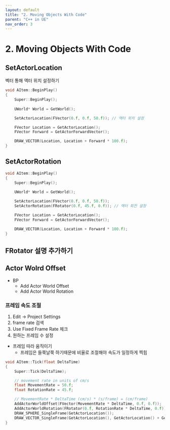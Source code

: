 ```yaml
---
layout: default
title: "2. Moving Objects With Code"
parent: "C++ in UE"
nav_order: 3
---
```


# 2. Moving Objects With Code
## SetActorLocation
벡터 통해 액터 위치 설정하기

```c++
void AItem::BeginPlay()
{
	Super::BeginPlay();
	
	UWorld* World = GetWorld();

	SetActorLocation(FVector(0.f, 0.f, 50.f)); // 액터 위치 설정

	FVector Location = GetActorLocation();
	FVector Forward = GetActorForwardVector();

	DRAW_VECTOR(Location, Location + Forward * 100.f);
}
```

## SetActorRotation
```c++
void AItem::BeginPlay()
{
	Super::BeginPlay();
	
	UWorld* World = GetWorld();

	SetActorLocation(FVector(0.f, 0.f, 50.f));
    SetActorRotation(FRotator(0.f, 45.f, 0.f)); // 액터 회전 설정

	FVector Location = GetActorLocation();
	FVector Forward = GetActorForwardVector();

	DRAW_VECTOR(Location, Location + Forward * 100.f);
}
```

## FRotator 설명 추가하기

## Actor Wolrd Offset
- BP
  - Add Actor World Offset
  - Add Actor World Rotation

### 프레임 속도 조절
1. Edit -> Project Settings
2. frame rate 검색
3. Use Fixed Frame Rate 체크
4. 원하는 프레임 수 설정

- 프레임 따라 움직이기
    - 프레임은 들쭉날쭉 하기때문에 비율로 조절해야 속도가 일정하게 찍힘

```c++
void AItem::Tick(float DeltaTime)
{
	Super::Tick(DeltaTime);

	// movement rate in units of cm/s
	float MovementRate = 50.f;
	float RotationRate = 45.f;

	// MovementRate * DeltaTime (cm/s) * (s/frame) = (cm/frame)
	AddActorWorldOffset(FVector(MovementRate * DeltaTime, 0.f, 0.f));
	AddActorWorldRotation(FRotator(0.f, RotationRate * DeltaTime, 0.f));
	DRAW_SPHERE_SingleFrame(GetActorLocation());
	DRAW_VECTOR_SingleFrame(GetActorLocation(), GetActorLocation() + GetActorForwardVector() * 100.f);
}
```
